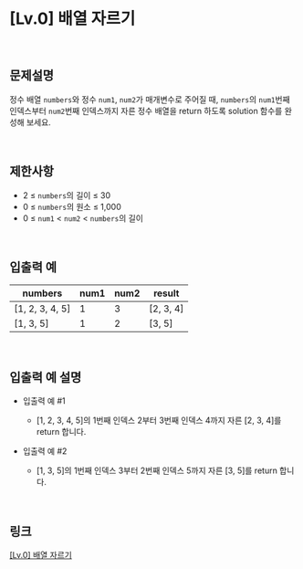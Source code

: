 # [Lv.0] 배열 자르기

<br>

## 문제설명
정수 배열 `numbers`와 정수 `num1`, `num2`가 매개변수로 주어질 때, `numbers`의 `num1`번째 인덱스부터 `num2`번째 인덱스까지 자른 정수 배열을 return 하도록 solution 함수를 완성해 보세요.

<br>

## 제한사항
- 2 ≤ `numbers`의 길이 ≤ 30
- 0 ≤ `numbers`의 원소 ≤ 1,000
- 0 ≤ `num1` < `num2` < `numbers`의 길이

<br>

## 입출력 예
| numbers | num1 | num2 | result |
|---|---|---|---|
| [1, 2, 3, 4, 5] | 1 | 3 | [2, 3, 4] |
| [1, 3, 5] | 1 | 2 | [3, 5] |

<br>

## 입출력 예 설명
- 입출력 예 #1
    - [1, 2, 3, 4, 5]의 1번째 인덱스 2부터 3번째 인덱스 4까지 자른 [2, 3, 4]를 return 합니다.

- 입출력 예 #2
    - [1, 3, 5]의 1번째 인덱스 3부터 2번째 인덱스 5까지 자른 [3, 5]를 return 합니다.

<br>

## 링크
[[Lv.0] 배열 자르기](https://school.programmers.co.kr/learn/courses/30/lessons/120833)
